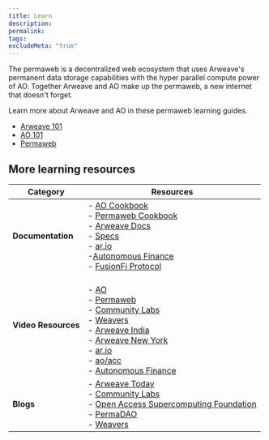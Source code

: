 ```yaml
---
title: Learn
description: 
permalink: 
tags: 
excludeMeta: "true"
---
```

The permaweb is a decentralized web ecosystem that uses Arweave's permanent data storage capabilities with the hyper parallel compute power of AO. Together Arweave and AO make up the permaweb, a new internet that doesn't forget. 

Learn more about Arweave and AO in these permaweb learning guides.

- [Arweave 101](arweave-101.md)
- [AO 101](ao-101.md)
- [Permaweb](permaweb.md)

## More learning resources

| **Category**        | **Resources**                                                                                                                                                                                                                                                                                                                                                                                                                                                                                                             |
| ------------------- | ------------------------------------------------------------------------------------------------------------------------------------------------------------------------------------------------------------------------------------------------------------------------------------------------------------------------------------------------------------------------------------------------------------------------------------------------------------------------------------------------------------------------- |
| **Documentation**   | - [AO Cookbook](https://cookbook_ao.arweave.net/)<br>- [Permaweb Cookbook](https://cookbook.arweave.net/)<br>- [Arweave Docs](https://docs.arweave.org/developers)<br>- [Specs](https://specs.arweave.net/)<br>- [ar.io](https://docs.ar.io/) <br>-[Autonomous Finance](https://docs.autonomous.finance/) <br>- [FusionFi Protocol](https://ffp.gitbook.io/fusionfi)                                                                                                                                                      |
| **Video Resources** | <br>- [AO](https://www.youtube.com/@aoTheComputer)<br>- [Permaweb](https://www.youtube.com/@perma_web)<br>- [Community Labs](https://www.youtube.com/@CommunityLabs)<br>- [Weavers](https://www.youtube.com/@Weavers_Org)<br>- [Arweave India](https://www.youtube.com/@ArweaveIndia)<br>- [Arweave New York](https://www.youtube.com/@ArweaveNY)<br>- [ar.io](http://youtube.com/@ar_io_network)<br>- [ao/acc](https://www.youtube.com/@aoaccorg)<br>- [Autonomous Finance](https://odysee.com/@AutonomousFinance:7)<br> |
| **Blogs**           | - [Arweave Today](https://arweavehub.com/today)<br>- [Community Labs]( https://www.communitylabs.com/blog)<br>- [Open Access Supercomputing Foundation](https://mirror.xyz/0x1EE4bE8670E8Bd7E9E2E366F530467030BE4C840)<br>- [PermaDAO](https://medium.com/@perma_dao)<br>- [Weavers](https://medium.com/@Weavers_Official)                                                                                                                                                                                                |
